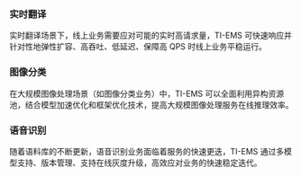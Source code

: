 
### 实时翻译
实时翻译场景下，线上业务需要应对可能的实时高请求量，TI-EMS 可快速响应并针对性地弹性扩容、高吞吐、低延迟、保障高 QPS 时线上业务平稳运行。

### 图像分类
在大规模图像处理场景（如图像分类业务）中，TI-EMS 可以全面利用异构资源池，结合模型加速优化和框架优化技术，提高大规模图像处理服务在线推理效率。

### 语音识别
随着语料库的不断更新，语音识别业务面临着服务的快速更迭，TI-EMS 通过多模型支持、版本管理、支持在线灰度升级，高效应对业务的快速稳定迭代。
